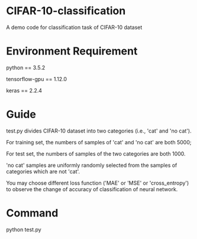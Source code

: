 # CIFAR-10-classification
A demo code for classification task of CIFAR-10 dataset

# Environment Requirement
python == 3.5.2

tensorflow-gpu == 1.12.0

keras == 2.2.4

# Guide
test.py divides CIFAR-10 dataset into two categories (i.e., 'cat' and 'no cat').

For training set, the numbers of samples of 'cat' and 'no cat' are both 5000;

For test set, the numbers of samples of the two categories are both 1000.

'no cat' samples are uniformly randomly selected from the samples of categories which are not 'cat'.

You may choose different loss function ('MAE' or 'MSE' or 'cross_entropy') to observe the change of accuracy of classification of neural network.

# Command
python test.py

